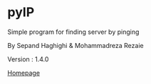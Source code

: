 # pyIP
Simple program for finding server by pinging	
	
By Sepand Haghighi & Mohammadreza Rezaie		

Version : 1.4.0	
					
[Homepage](http://sepandhaghighi.github.io/pyIP/index.html)						

